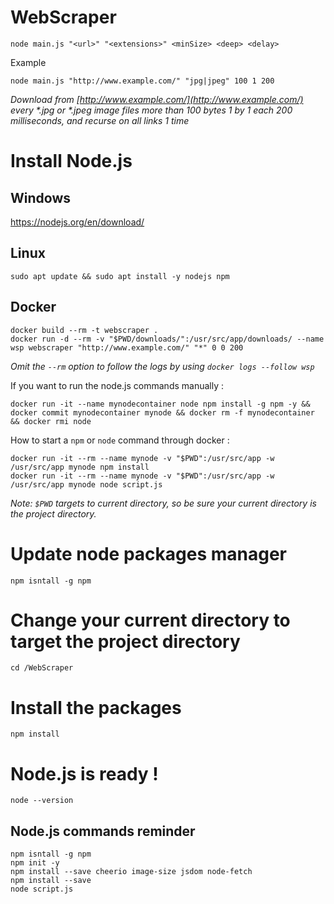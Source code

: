WebScraper
==========

```
node main.js "<url>" "<extensions>" <minSize> <deep> <delay>
```

Example
```
node main.js "http://www.example.com/" "jpg|jpeg" 100 1 200
```
*Download from [http://www.example.com/](http://www.example.com/) every \*.jpg or \*.jpeg image files more than 100 bytes 1 by 1 each 200 milliseconds, and recurse on all links 1 time*

# Install Node.js

## Windows

https://nodejs.org/en/download/

## Linux

```
sudo apt update && sudo apt install -y nodejs npm
```

## Docker

```
docker build --rm -t webscraper .
docker run -d --rm -v "$PWD/downloads/":/usr/src/app/downloads/ --name wsp webscraper "http://www.example.com/" "*" 0 0 200
```
*Omit the `--rm` option to follow the logs by using `docker logs --follow wsp`*

If you want to run the node.js commands manually :
```
docker run -it --name mynodecontainer node npm install -g npm -y && docker commit mynodecontainer mynode && docker rm -f mynodecontainer && docker rmi node
```

How to start a `npm` or `node` command through docker :
```
docker run -it --rm --name mynode -v "$PWD":/usr/src/app -w /usr/src/app mynode npm install
docker run -it --rm --name mynode -v "$PWD":/usr/src/app -w /usr/src/app mynode node script.js
```
*Note: `$PWD` targets to current directory, so be sure your current directory is the project directory.*

# Update node packages manager

```
npm isntall -g npm
```

# Change your current directory to target the project directory

```
cd /WebScraper
```

# Install the packages

```
npm install
```

# Node.js is ready !

```
node --version
```

## Node.js commands reminder

```
npm isntall -g npm
npm init -y
npm install --save cheerio image-size jsdom node-fetch
npm install --save
node script.js
```
